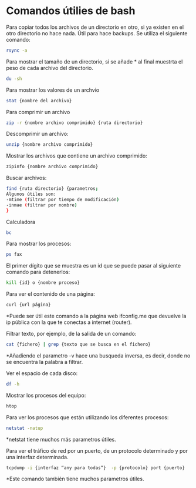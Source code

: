 # Comandos útilies de bash
Para copiar todos los archivos de un directorio en otro, si ya existen en el otro directorio no hace nada. Útil para hace backups. Se utiliza el siguiente comando:
```bash
rsync -a
```
Para mostrar el tamaño de un directorio, si se añade * al final muestrta el peso de cada archivo del directorio.
```bash
du -sh 
```
Para mostrar los valores de un archvio
```bash
stat {nombre del archivo}
```
Para comprimir un archivo
```bash
zip -r {nombre archivo comprimido} {ruta directorio}
```
Descomprimir un archivo:
```bash
unzip {nombre archivo comprimido}
```
Mostrar los archivos que contiene un archivo comprimido:
```bash
zipinfo {nombre archivo comprimido}
```
Buscar archivos:
```bash
find {ruta directorio} {parametros; 
Algunos útiles son:
-mtime (filtrar por tiempo de modificación)
-inmae (filtrar por nombre)
}
```
Calculadora
```bash
bc
```
Para mostrar los procesos:
```bash
ps fax
```
El primer dígito que se muestra es un id que se puede pasar al siguiente comando para detenerlos:
```bash
kill {id} o {nombre proceso}
```
Para ver el contenido de una página:
```bash
curl {url página}
```
*Puede ser útil este comando a la página web ifconfig.me que devuelve la ip pública con la que te conectas a internet (router).

Filtrar texto, por ejemplo, de la salida de un comando:
```bash
cat {fichero} | grep {texto que se busca en el fichero}
```
*Añadiendo el parametro -v hace una busqueda inversa, es decir, donde no se encuentra la palabra a filtrar.

Ver el espacio de cada disco:
```bash
df -h
```
Mostrar los procesos del equipo:
```bash
htop
```
Para ver los procesos que están utilizando los diferentes procesos:

```bash
netstat -natup
```
*netstat tiene muchos más parametros útiles.

Para ver el tráfico de red por un puerto, de un protocolo determinado y por una interfaz determinada.
```bash
tcpdump -i {interfaz “any para todas”}  -p {protocolo} port {puerto}
```
*Este comando también tiene muchos parametros útiles.

